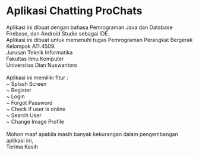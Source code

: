 # Aplikasi Chatting ProChats
Aplikasi ini dibuat dengan bahasa Pemrograman Java dan Database Firebase, dan Android Studio sebagai IDE.<br/>
Aplikasi ini dibuat untuk memenuhi tugas Pemrograman Perangkat Bergerak Kelompok A11.4509.<br/>
Jurusan Teknik Informatika<br/>
Fakultas Ilmu Komputer<br/>
Universitas Dian Nuswantoro<br/><br/>
Aplikasi ini memiliki fitur :<br/>
~ Splash Screen<br/>
~ Register<br/>
~ Login<br/>
~ Forgot Password<br/>
~ Check if user is online<br/>
~ Search User<br/>
~ Change Image Profile<br/><br/>
Mohon maaf apabila masih banyak kekurangan dalam pengembangan aplikasi ini,<br/>
Terima Kasih
